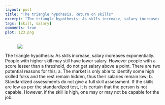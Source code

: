 ```yaml
---
layout: post
title: "The triangle hypohesis. Return on skills"
excerpt: "The triangle hypothesis: As sklls increase, salary increases exponentially. People with higher skill may still have lower salary. However people with a score lesser than a threshold, do not get salary above a point"
tags: [skill, salary]
comments: true
plot: 123.png
---
```



<figure>
    <img src=" {{ site.url }}/images/{{ page.plot }} ">
</figure>

The triangle hypothesis: As sklls increase, salary increases exponentially. People with higher skill may still have lower salary. However people with a score lesser than a threshold, do not get salary above a point. There are two potential reasons for this; a. The market is only able to identify some high skilled folks and the rest remain hidden, thus their salaries remain low; b. Standardized assessments do not give a full skill assessment. If the skills are low as per the standardized test, it is certain that the person is not capable. However, if the skill is high, one may or may not be capable for the job.
